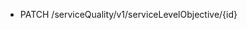 <!--
    ATTENTION: This file was generated via gradle!
               Do NOT manually edit this file! Any such changes will be overwritten!
-->

* PATCH /serviceQuality/v1/serviceLevelObjective/{id}
